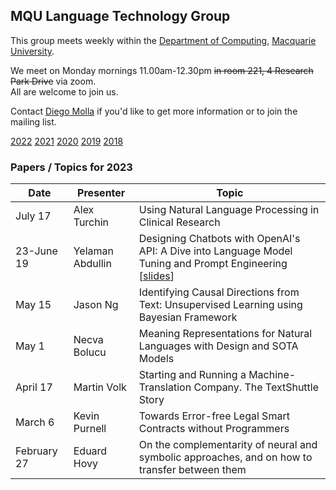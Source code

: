 
## MQU Language Technology Group


This group meets weekly within the
[Department of Computing](http://comp.mq.edu.au), [Macquarie University](https://www.mq.edu.au/).

We meet on Monday mornings 11.00am-12.30pm <s>in room 221, 4 Research Park Drive</s> via zoom.  
All are welcome to join us.

Contact [Diego Molla](http://web.science.mq.edu.au/~diego/) if you'd like to get more information or to join the mailing list. 

[2022](/2022/README.md) [2021](/2021/README.md) [2020](/2020/README.md) [2019](/2019/README.md) [2018](/2018/README.md)

### Papers / Topics for 2023

Date | Presenter | Topic
----- | --------- | -----
July 17 &nbsp;&nbsp; | Alex Turchin |  Using Natural Language Processing in Clinical Research
23-June 19 &nbsp;&nbsp; | Yelaman Abdullin |  Designing Chatbots with OpenAI's API: A Dive into Language Model Tuning and Prompt Engineering [[slides](https://computing-mq.github.io/ltg/presentations/2023-06-19-Designing_Chatbots_with_OpenAI_s_API__A_Dive_into_Large_Language_Model_and_Prompt_Engineering.pdf)]
May 15 &nbsp;&nbsp; | Jason Ng |  Identifying Causal Directions from Text: Unsupervised Learning using Bayesian Framework
May 1 &nbsp;&nbsp; | Necva Bolucu | Meaning Representations for Natural Languages with Design and SOTA Models
April 17 &nbsp;&nbsp; | Martin Volk | Starting and Running a Machine-Translation Company. The TextShuttle Story
March 6 &nbsp;&nbsp; | Kevin Purnell | Towards Error-free Legal Smart Contracts without Programmers
February 27 &nbsp;&nbsp; | Eduard Hovy | On the complementarity of neural and symbolic approaches, and on how to transfer between them
